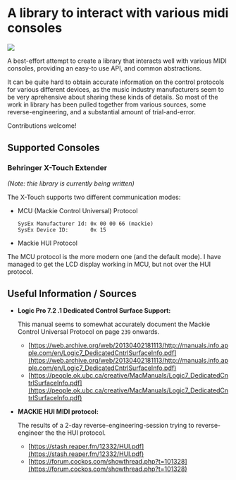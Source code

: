 # A library to interact with various midi consoles

[![](https://img.shields.io/npm/v/@synesthesia-project/midi-consoles.svg)](https://www.npmjs.com/package/@synesthesia-project/midi-consoles)

A best-effort attempt to create a library that interacts well with various MIDI
consoles, providing an easy-to use API, and common abstractions.

It can be quite hard to obtain accurate information on the control protocols
for various different devices, as the music industry manufacturers seem to be
very aprehensive about sharing these kinds of details. So most of the work in
library has been pulled together from various sources, some reverse-engineering,
and a substantial amount of trial-and-error.

Contributions welcome!

## Supported Consoles

### Behringer X-Touch Extender

*(Note: thie library is currently being written)*

The X-Touch supports two different communication modes:

  * MCU (Mackie Control Universal) Protocol

    ```
    SysEx Manufacturer Id: 0x 00 00 66 (mackie)
    SysEx Device ID:       0x 15
    ```
  * Mackie HUI Protocol

The MCU protocol is the more modern one (and the default mode).
I have managed to get the LCD display working in MCU,
but not over the HUI protocol.


## Useful Information / Sources

* **Logic Pro 7.2 .1 Dedicated Control Surface Support:**

  This manual seems to somewhat accurately document the Mackie Control Universal Protocol
  on page `239` onwards.

  * [https://web.archive.org/web/20130402181113/http://manuals.info.apple.com/en/Logic7_DedicatedCntrlSurfaceInfo.pdf](https://web.archive.org/web/20130402181113/http://manuals.info.apple.com/en/Logic7_DedicatedCntrlSurfaceInfo.pdf)
  * [https://people.ok.ubc.ca/creative/MacManuals/Logic7_DedicatedCntrlSurfaceInfo.pdf](https://people.ok.ubc.ca/creative/MacManuals/Logic7_DedicatedCntrlSurfaceInfo.pdf)

* **MACKIE HUI MIDI protocol:**

  The results of a 2-day reverse-engineering-session trying to reverse-engineer
  the the HUI protocol.

  * [https://stash.reaper.fm/12332/HUI.pdf](https://stash.reaper.fm/12332/HUI.pdf)
  * [https://forum.cockos.com/showthread.php?t=101328](https://forum.cockos.com/showthread.php?t=101328)
